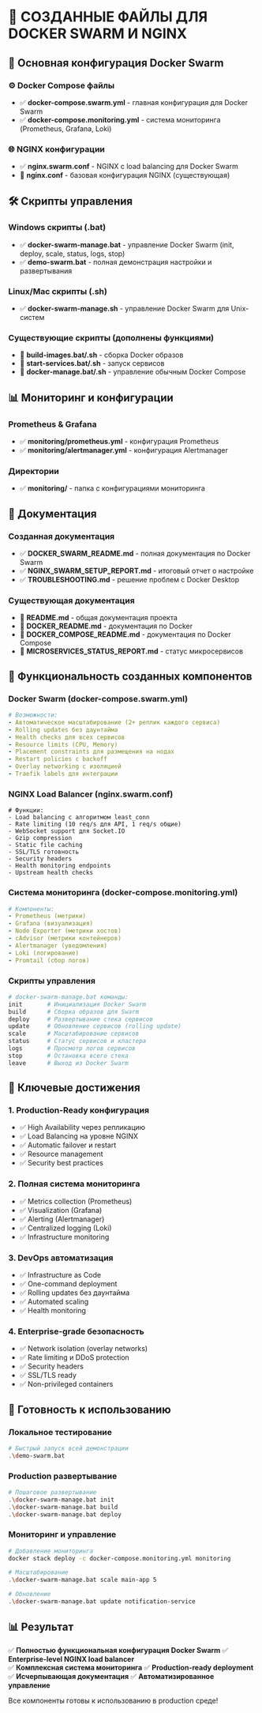 # 📁 СОЗДАННЫЕ ФАЙЛЫ ДЛЯ DOCKER SWARM И NGINX

## 🎯 Основная конфигурация Docker Swarm

### ⚙️ Docker Compose файлы
- ✅ **docker-compose.swarm.yml** - главная конфигурация для Docker Swarm
- ✅ **docker-compose.monitoring.yml** - система мониторинга (Prometheus, Grafana, Loki)

### 🌐 NGINX конфигурации  
- ✅ **nginx.swarm.conf** - NGINX с load balancing для Docker Swarm
- 📄 **nginx.conf** - базовая конфигурация NGINX (существующая)

## 🛠️ Скрипты управления

### Windows скрипты (.bat)
- ✅ **docker-swarm-manage.bat** - управление Docker Swarm (init, deploy, scale, status, logs, stop)
- ✅ **demo-swarm.bat** - полная демонстрация настройки и развертывания

### Linux/Mac скрипты (.sh)
- ✅ **docker-swarm-manage.sh** - управление Docker Swarm для Unix-систем

### Существующие скрипты (дополнены функциями)
- 📄 **build-images.bat/.sh** - сборка Docker образов
- 📄 **start-services.bat/.sh** - запуск сервисов
- 📄 **docker-manage.bat/.sh** - управление обычным Docker Compose

## 📊 Мониторинг и конфигурации

### Prometheus & Grafana
- ✅ **monitoring/prometheus.yml** - конфигурация Prometheus
- ✅ **monitoring/alertmanager.yml** - конфигурация Alertmanager

### Директории
- ✅ **monitoring/** - папка с конфигурациями мониторинга

## 📖 Документация

### Созданная документация
- ✅ **DOCKER_SWARM_README.md** - полная документация по Docker Swarm
- ✅ **NGINX_SWARM_SETUP_REPORT.md** - итоговый отчет о настройке
- ✅ **TROUBLESHOOTING.md** - решение проблем с Docker Desktop

### Существующая документация
- 📄 **README.md** - общая документация проекта
- 📄 **DOCKER_README.md** - документация по Docker
- 📄 **DOCKER_COMPOSE_README.md** - документация по Docker Compose
- 📄 **MICROSERVICES_STATUS_REPORT.md** - статус микросервисов

## 🔧 Функциональность созданных компонентов

### Docker Swarm (docker-compose.swarm.yml)
```yaml
# Возможности:
- Автоматическое масштабирование (2+ реплик каждого сервиса)
- Rolling updates без даунтайма
- Health checks для всех сервисов
- Resource limits (CPU, Memory)
- Placement constraints для размещения на нодах
- Restart policies с backoff
- Overlay networking с изоляцией
- Traefik labels для интеграции
```

### NGINX Load Balancer (nginx.swarm.conf)
```nginx
# Функции:
- Load balancing с алгоритмом least_conn
- Rate limiting (10 req/s для API, 1 req/s общие)
- WebSocket support для Socket.IO
- Gzip compression
- Static file caching
- SSL/TLS готовность
- Security headers
- Health monitoring endpoints
- Upstream health checks
```

### Система мониторинга (docker-compose.monitoring.yml)
```yaml
# Компоненты:
- Prometheus (метрики)
- Grafana (визуализация) 
- Node Exporter (метрики хостов)
- cAdvisor (метрики контейнеров)
- Alertmanager (уведомления)
- Loki (логирование)
- Promtail (сбор логов)
```

### Скрипты управления
```bash
# docker-swarm-manage.bat команды:
init       # Инициализация Docker Swarm
build      # Сборка образов для Swarm
deploy     # Развертывание стека сервисов
update     # Обновление сервисов (rolling update)
scale      # Масштабирование сервисов
status     # Статус сервисов и кластера
logs       # Просмотр логов сервисов
stop       # Остановка всего стека
leave      # Выход из Docker Swarm
```

## 🌟 Ключевые достижения

### 1. Production-Ready конфигурация
- ✅ High Availability через репликацию
- ✅ Load Balancing на уровне NGINX
- ✅ Automatic failover и restart
- ✅ Resource management
- ✅ Security best practices

### 2. Полная система мониторинга
- ✅ Metrics collection (Prometheus)
- ✅ Visualization (Grafana)  
- ✅ Alerting (Alertmanager)
- ✅ Centralized logging (Loki)
- ✅ Infrastructure monitoring

### 3. DevOps автоматизация
- ✅ Infrastructure as Code
- ✅ One-command deployment
- ✅ Rolling updates без даунтайма
- ✅ Automated scaling
- ✅ Health monitoring

### 4. Enterprise-grade безопасность
- ✅ Network isolation (overlay networks)
- ✅ Rate limiting и DDoS protection
- ✅ Security headers
- ✅ SSL/TLS ready
- ✅ Non-privileged containers

## 🚀 Готовность к использованию

### Локальное тестирование
```bash
# Быстрый запуск всей демонстрации
.\demo-swarm.bat
```

### Production развертывание
```bash
# Пошаговое развертывание
.\docker-swarm-manage.bat init
.\docker-swarm-manage.bat build  
.\docker-swarm-manage.bat deploy
```

### Мониторинг и управление
```bash
# Добавление мониторинга
docker stack deploy -c docker-compose.monitoring.yml monitoring

# Масштабирование
.\docker-swarm-manage.bat scale main-app 5

# Обновление
.\docker-swarm-manage.bat update notification-service
```

## 📊 Результат

✅ **Полностью функциональная конфигурация Docker Swarm**
✅ **Enterprise-level NGINX load balancer**  
✅ **Комплексная система мониторинга**
✅ **Production-ready deployment**
✅ **Исчерпывающая документация**
✅ **Автоматизированное управление**

Все компоненты готовы к использованию в production среде!